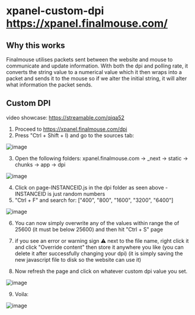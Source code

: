 # xpanel-custom-dpi https://xpanel.finalmouse.com/

## Why this works

Finalmouse utilises packets sent between the website and mouse to communicate and update information. With both the dpi and polling rate, it converts the string value to a numerical value which it then wraps into a packet and sends it to the mouse so if we alter the initial string, it will alter what information the packet sends.

## Custom DPI
video showcase: https://streamable.com/qiqa52

1. Proceed to https://xpanel.finalmouse.com/dpi
2. Press "Ctrl + Shift + I) and go to the sources tab:

![image](https://github.com/red0x0002/xpanel-custom-dpi/assets/93785137/eb88eaca-2072-4640-ba03-a3ab6b93fee5)

3. Open the following folders: xpanel.finalmouse.com -> _next -> static -> chunks -> app -> dpi

![image](https://github.com/red0x0002/xpanel-custom-dpi/assets/93785137/07439944-ea01-4fed-ba43-79f57f53053a)

4. Click on page-INSTANCEID.js in the dpi folder as seen above - INSTANCEID is just random numbers
5. "Ctrl + F" and search for: ["400", "800", "1600", "3200", "6400"]

![image](https://github.com/red0x0002/xpanel-custom-dpi/assets/93785137/b0d75304-2a01-4317-a996-b421a192dcce)

6. You can now simply overwrite any of the values within range the of 25600 (it must be below 25600) and then hit "Ctrl + S" page

7. if you see an error or warning sign ⚠️ next to the file name, right click it and click "Override content" then store it anywhere you like (you can delete it after successfully changing your dpi)
(it is simply saving the new javascript file to disk so the website can use it)

8. Now refresh the page and click on whatever custom dpi value you set.

![image](https://github.com/red0x0002/xpanel-custom-dpi/assets/93785137/f65cc914-cfa4-4aa8-8367-6dc0df4d568e)

9. Voila:

![image](https://github.com/red0x0002/xpanel-custom-dpi/assets/93785137/126c692c-76a1-4c0f-bc48-df880b2de3d1)

